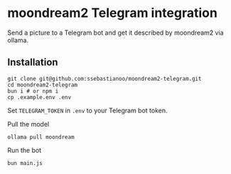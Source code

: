 # moondream2 Telegram integration

Send a picture to a Telegram bot and get it described by moondream2 via ollama.

## Installation

```
git clone git@github.com:ssebastianoo/moondream2-telegram.git
cd moondream2-telegram
bun i # or npm i
cp .example.env .env
```

Set `TELEGRAM_TOKEN` in `.env` to your Telegram bot token.

Pull the model

```
ollama pull moondream
```

Run the bot

```
bun main.js
```

